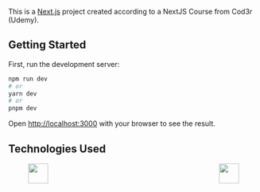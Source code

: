 This is a [Next.js](https://nextjs.org/) project created according to a NextJS Course from Cod3r (Udemy).

## Getting Started

First, run the development server:

```bash
npm run dev
# or
yarn dev
# or
pnpm dev
```

Open [http://localhost:3000](http://localhost:3000) with your browser to see the result.

## Technologies Used
<div style="display: flex; justify-content: space-between; align-items: center; padding: 0 8%">
    <img src="https://w7.pngwing.com/pngs/87/586/png-transparent-next-js-hd-logo.png" height="40">
    <img src="https://upload.wikimedia.org/wikipedia/commons/thumb/d/d5/Tailwind_CSS_Logo.svg/1024px-Tailwind_CSS_Logo.svg.png" height="40">
</div>